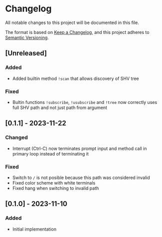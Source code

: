 # Changelog
All notable changes to this project will be documented in this file.

The format is based on [Keep a Changelog](https://keepachangelog.com/en/1.1.0/),
and this project adheres to [Semantic Versioning](https://semver.org/spec/v2.0.0.html).

## [Unreleased]
### Added
- Added builtin method `!scan` that allows discovery of SHV tree

### Fixed
- Bultin functions `!subscribe`, `!usubscribe` and `!tree` now correctly uses
  full SHV path and not just path from argument


## [0.1.1] - 2023-11-22
### Changed
- Interrupt (Ctrl-C) now terminates prompt input and method call in primary loop
  instead of terminating it

### Fixed
- Switch to `/` is not posible because this path was considered invalid
- Fixed color scheme with white terminals
- Fixed hang when switching to invalid path


## [0.1.0] - 2023-11-10
### Added
- Initial implementation
